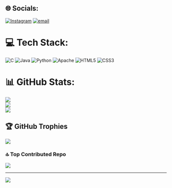 
## 🌐 Socials:
[![Instagram](https://img.shields.io/badge/Instagram-%23E4405F.svg?logo=Instagram&logoColor=white)](https://instagram.com/amandhoni300) [![email](https://img.shields.io/badge/Email-D14836?logo=gmail&logoColor=white)](mailto:parleaman@gmail.com) 

# 💻 Tech Stack:
![C](https://img.shields.io/badge/c-%2300599C.svg?style=for-the-badge&logo=c&logoColor=white) ![Java](https://img.shields.io/badge/java-%23ED8B00.svg?style=for-the-badge&logo=openjdk&logoColor=white) ![Python](https://img.shields.io/badge/python-3670A0?style=for-the-badge&logo=python&logoColor=ffdd54) ![Apache](https://img.shields.io/badge/apache-%23D42029.svg?style=for-the-badge&logo=apache&logoColor=white) ![HTML5](https://img.shields.io/badge/html5-%23E34F26.svg?style=for-the-badge&logo=html5&logoColor=white) ![CSS3](https://img.shields.io/badge/css3-%231572B6.svg?style=for-the-badge&logo=css3&logoColor=white)
# 📊 GitHub Stats:
![](https://github-readme-stats.vercel.app/api?username=Aman07-web&theme=dark&hide_border=false&include_all_commits=true&count_private=false)<br/>
![](https://nirzak-streak-stats.vercel.app/?user=Aman07-web&theme=dark&hide_border=false)<br/>
![](https://github-readme-stats.vercel.app/api/top-langs/?username=Aman07-web&theme=dark&hide_border=false&include_all_commits=true&count_private=false&layout=compact)

## 🏆 GitHub Trophies
![](https://github-profile-trophy.vercel.app/?username=Aman07-web&theme=radical&no-frame=false&no-bg=true&margin-w=4)

### 🔝 Top Contributed Repo
![](https://github-contributor-stats.vercel.app/api?username=Aman07-web&limit=5&theme=dark&combine_all_yearly_contributions=true)

---
[![](https://visitcount.itsvg.in/api?id=Aman07-web&icon=0&color=0)](https://visitcount.itsvg.in)

<!-- Proudly created with GPRM ( https://gprm.itsvg.in ) -->
